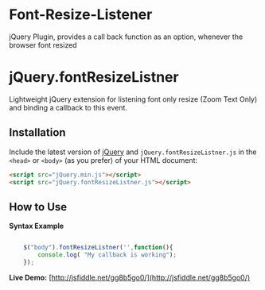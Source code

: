 Font-Resize-Listener
====================

jQuery Plugin, provides a call back function as an option, whenever the browser font resized



# jQuery.fontResizeListner
Lightweight jQuery extension for listening font only resize (Zoom Text Only) and binding a callback to this event. 


## Installation
Include the latest version of [jQuery](http://jquery.com/download) and `jQuery.fontResizeListner.js` in the `<head>` or `<body>` (as you prefer) of your HTML document:
```html
<script src="jQuery.min.js"></script>  
<script src="jQuery.fontResizeListner.js"></script>
```

## How to Use


**Syntax Example**  
```javascript

    $("body").fontResizeListner('',function(){
        console.log( "My callback is working");
    });

```

**Live Demo:** [http://jsfiddle.net/gg8b5go0/](http://jsfiddle.net/gg8b5go0/)